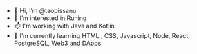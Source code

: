 - 👋 Hi, I’m @taopissanu
- 👀 I’m interested in Runing
- 📫 I'm working with Java and Kotlin 
- 🌱 I’m currently learning HTML , CSS, Javascript, Node, React, PostgreSQL, Web3 and DApps

<!---
taopissanu/taopissanu is a ✨ special ✨ repository because its `README.md` (this file) appears on your GitHub profile.
You can click the Preview link to take a look at your changes.
--->
